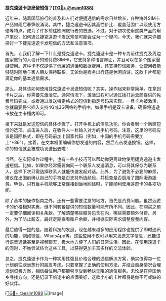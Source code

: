 **捷克遠遊卡怎麽發短信？[[TG💪+ @esim1088](https://t.me/s/esim1088)]**

近年来，随着国际旅行的普及和人们对便捷通信的需求日益增长，各种海外SIM卡产品如雨后春笋般涌现。其中，捷克遠遊卡因其高性价比、覆盖范围广以及使用方便等特点，成为了许多前往欧洲旅行者的首选。不过，对于初次使用这类产品的用户来说，如何通过捷克遠遊卡发送短信可能会成为一个疑问。今天，我们就来详细探讨一下捷克遠遊卡发短信的方法和注意事项。

首先，让我们了解一下什么是捷克遠遊卡。捷克遠遊卡是一种专为前往捷克及周边国家旅行的人设计的预付费SIM卡，它支持多种语言界面，并且可以在多个国家漫游使用。这种卡不仅提供了低廉的通话和数据费用，还支持短信服务，让使用者能够随时随地与家人朋友保持联系。无论你是商务出行还是休闲旅游，这款卡片都能满足你的基本通信需求。

那么，具体该如何使用捷克遠遊卡发送短信呢？其实，操作起来非常简单。在拿到卡片之后，你需要先激活它。通常情况下，激活过程可以通过拨打运营商提供的免费号码完成，或者通过发送特定格式的短信到指定号码来实现。一旦卡片被激活，你就需要将它插入支持4G或3G网络的手机中。如果手机是双卡设备，确保将遠遊卡放在主卡槽内即可。

接下来就是发送短信的具体步骤了。打开手机上的信息功能，你会看到一个新建短信的选项。点击进入后，在收件人一栏输入对方的手机号码。注意，这里的号码应该是国际格式，即在号码前加上国家代码（例如，中国的手机号码需要加上“+86”）。接着，在文本框里编辑你想发送的内容，然后点击发送按钮。这样，你的短信就会被成功发送出去啦！

当然，在实际操作过程中，也有一些小技巧可以帮助你更高效地使用捷克遠遊卡发送短信。比如，如果你经常需要向同一个联系人发送消息，可以将其保存为联系人，这样下次只需选择联系人就能快速发起对话。此外，为了避免不必要的麻烦，建议在出国前确认自己的手机是否支持所选频段，并检查是否启用了国际漫游服务。毕竟，只有当手机能够正常连接到当地网络时，才能顺利使用遠遊卡的各项功能。

除了基本的操作指南之外，还有一些需要注意的地方。首先是资费问题。虽然远遊卡的价格相对实惠，但不同套餐提供的短信数量可能有所不同。因此，在购买之前一定要仔细阅读相关条款，了解清楚哪些服务包含在内，哪些需要额外付费。另外，为了防止超支，最好定期查看账户余额，并根据实际需求调整套餐内容。

最后值得一提的是，随着科技的发展，现在越来越多的应用程序也提供了即时通讯的功能，例如微信、WhatsApp等。这些应用不仅可以用来发送文字信息，还能进行语音通话甚至是视频聊天，极大地方便了人们的日常生活。因此，在使用遠遊卡的同时，不妨尝试结合这些工具，以获得更加丰富多样的交流体验。

总之，捷克遠遊卡作为一种实用性强且价格合理的通信解决方案，确实值得每一位计划前往欧洲旅行的朋友考虑。只要掌握了正确的使用方法，并结合自身情况合理规划资费方案，相信每位用户都能够享受到畅快无阻的通信服务。无论是在异国他乡寻找方向，还是记录下旅途中的点滴美好，这款小小的卡片都将是你不可或缺的好伙伴。

[[TG💪+ @esim1088](https://t.me/s/esim1088) ![Image](https://i.postimg.cc/4NQfJmqS/Snipaste-2025-05-13-00-14-12.png)]